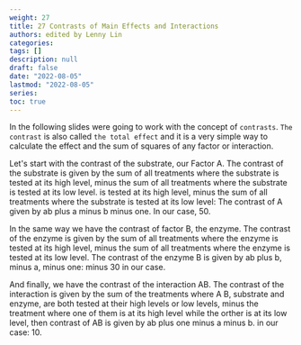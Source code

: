 ```yaml
---
weight: 27
title: 27 Contrasts of Main Effects and Interactions
authors: edited by Lenny Lin
categories: 
tags: []
description: null
draft: false
date: "2022-08-05"
lastmod: "2022-08-05"
series: 
toc: true
---
```



<!--more-->

In the following slides were going to work with the concept of `contrasts`. `The contrast` is also called `the total effect` and it is a very simple way to calculate the effect and the sum of squares of any factor or interaction.   

Let's start with the contrast of the substrate, our Factor A. The contrast of the substrate is given by the sum of all treatments where the substrate is tested at its high level, minus the sum of all treatments where the substrate is tested at its low level. is tested at its high level, minus the sum of all treatments where the substrate is tested at its low level: The contrast of A given by ab plus a minus b minus one. In our case, 50.  

In the same way we have the contrast of factor B, the enzyme. The contrast of the enzyme is given by the sum of all treatments where the enzyme is tested at its high level, minus the sum of all treatments where the enzyme is tested at its low level. The contrast of the enzyme B is given by ab plus b, minus a, minus one: minus 30 in our case.   

And finally, we have the contrast of the interaction AB. The contrast of the interaction is given by the sum of the treatments where A B, substrate and enzyme, are both tested at their high levels or low levels, minus the treatment where one of them is at its high level while the orther is at its low level, then contrast of AB is given by ab plus one minus a minus b. in our case: 10. 

